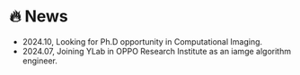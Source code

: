 # 🔥 News

- 2024.10, Looking for Ph.D opportunity in Computational Imaging.
- 2024.07, Joining YLab in OPPO Research Institute as an iamge algorithm engineer.